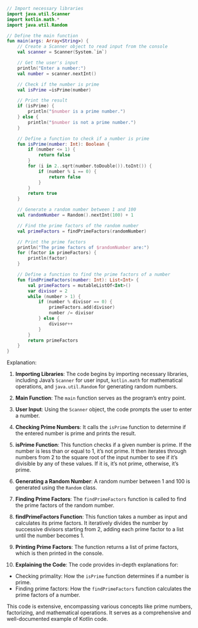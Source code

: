 ```kotlin
// Import necessary libraries
import java.util.Scanner
import kotlin.math.*
import java.util.Random

// Define the main function
fun main(args: Array<String>) {
    // Create a Scanner object to read input from the console
    val scanner = Scanner(System.`in`)

    // Get the user's input
    println("Enter a number:")
    val number = scanner.nextInt()

    // Check if the number is prime
    val isPrime =isPrime(number)

    // Print the result
    if (isPrime) {
        println("$number is a prime number.")
    } else {
        println("$number is not a prime number.")
    }

    // Define a function to check if a number is prime
    fun isPrime(number: Int): Boolean {
        if (number <= 1) {
            return false
        }
        for (i in 2..sqrt(number.toDouble()).toInt()) {
            if (number % i == 0) {
                return false
            }
        }
        return true
    }

    // Generate a random number between 1 and 100
    val randomNumber = Random().nextInt(100) + 1

    // Find the prime factors of the random number
    val primeFactors = findPrimeFactors(randomNumber)

    // Print the prime factors
    println("The prime factors of $randomNumber are:")
    for (factor in primeFactors) {
        println(factor)
    }

    // Define a function to find the prime factors of a number
    fun findPrimeFactors(number: Int): List<Int> {
        val primeFactors = mutableListOf<Int>()
        var divisor = 2
        while (number > 1) {
            if (number % divisor == 0) {
                primeFactors.add(divisor)
                number /= divisor
            } else {
                divisor++
            }
        }
        return primeFactors
    }
}
```

Explanation:
1. **Importing Libraries**: The code begins by importing necessary libraries, including Java’s `Scanner` for user input, `kotlin.math` for mathematical operations, and `java.util.Random` for generating random numbers.

2. **Main Function**: The `main` function serves as the program’s entry point.

3. **User Input**: Using the `Scanner` object, the code prompts the user to enter a number.

4. **Checking Prime Numbers**: It calls the `isPrime` function to determine if the entered number is prime and prints the result.

5. **isPrime Function**: This function checks if a given number is prime. If the number is less than or equal to 1, it’s not prime. It then iterates through numbers from 2 to the square root of the input number to see if it’s divisible by any of these values. If it is, it’s not prime, otherwise, it’s prime.

6. **Generating a Random Number**: A random number between 1 and 100 is generated using the `Random` class.

7. **Finding Prime Factors**: The `findPrimeFactors` function is called to find the prime factors of the random number.

8. **findPrimeFactors Function**: This function takes a number as input and calculates its prime factors. It iteratively divides the number by successive divisors starting from 2, adding each prime factor to a list until the number becomes 1.

9. **Printing Prime Factors**: The function returns a list of prime factors, which is then printed in the console.

10. **Explaining the Code**: The code provides in-depth explanations for:
   - Checking primality: How the `isPrime` function determines if a number is prime.
   - Finding prime factors: How the `findPrimeFactors` function calculates the prime factors of a number.

This code is extensive, encompassing various concepts like prime numbers, factorizing, and mathematical operations. It serves as a comprehensive and well-documented example of Kotlin code.